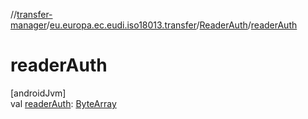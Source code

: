//[transfer-manager](../../../index.md)/[eu.europa.ec.eudi.iso18013.transfer](../index.md)/[ReaderAuth](index.md)/[readerAuth](reader-auth.md)

# readerAuth

[androidJvm]\
val [readerAuth](reader-auth.md): [ByteArray](https://kotlinlang.org/api/latest/jvm/stdlib/kotlin/-byte-array/index.html)
